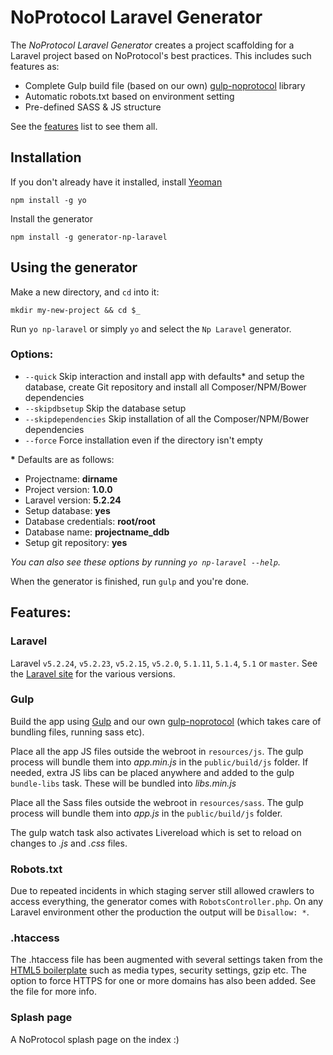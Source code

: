 # NoProtocol Laravel Generator

The *NoProtocol Laravel Generator* creates a project scaffolding for a Laravel project based on NoProtocol's best practices. This includes such features as:

* Complete Gulp build file (based on our own) [gulp-noprotocol](https://github.com/NoProtocol/gulp-noprotocol) library
* Automatic robots.txt based on environment setting
* Pre-defined SASS & JS structure

See the [features](#features) list to see them all.

## Installation

If you don't already have it installed, install [Yeoman](http://yeoman.io)

	npm install -g yo

Install the generator

	npm install -g generator-np-laravel

## Using the generator

Make a new directory, and `cd` into it:

	mkdir my-new-project && cd $_

Run `yo np-laravel` or simply `yo` and select the `Np Laravel` generator.

### Options:

* `--quick` Skip interaction and install app with defaults* and setup the database, create Git repository and install all Composer/NPM/Bower dependencies
* `--skipdbsetup` Skip the database setup
* `--skipdependencies` Skip installation of all the Composer/NPM/Bower dependencies
* `--force` Force installation even if the directory isn't empty

__\*__ Defaults are as follows:

* Projectname: __dirname__
* Project version: __1.0.0__
* Laravel version: __5.2.24__
* Setup database: __yes__
* Database credentials: __root/root__
* Database name: __projectname_ddb__
* Setup git repository: __yes__


*You can also see these options by running `yo np-laravel --help`.*

When the generator is finished, run `gulp` and you're done.

## Features:

### Laravel
Laravel `v5.2.24`, `v5.2.23`, `v5.2.15`, `v5.2.0`, `5.1.11`, `5.1.4`, `5.1` or `master`. See the [Laravel site](http://laravel.com/) for the various versions.

### Gulp
Build the app using [Gulp](http://gulpjs.com/) and our own [gulp-noprotocol](https://github.com/NoProtocol/gulp-noprotocol) (which takes care of bundling files, running sass etc).

Place all the app JS files outside the webroot in `resources/js`. The gulp process will bundle them into *app.min.js* in the `public/build/js` folder. If needed, extra JS libs can be placed anywhere and added to the gulp `bundle-libs` task. These will be bundled into *libs.min.js*

Place all the Sass files outside the webroot in `resources/sass`. The gulp process will bundle them into *app.js* in the `public/build/js` folder.

The gulp watch task also activates Livereload which is set to reload on changes to *.js* and *.css* files.

### Robots.txt
Due to repeated incidents in which staging server still allowed crawlers to access everything, the generator comes with `RobotsController.php`. On any Laravel environment other the production the output will be `Disallow: *`.

### .htaccess
The .htaccess file has been augmented with several settings taken from the [HTML5 boilerplate](https://github.com/h5bp/server-configs-apache/blob/master/dist/.htaccess) such as media types, security settings, gzip etc. The option to force HTTPS for one or more domains has also been added. See the file for more info.

### Splash page
A NoProtocol splash page on the index :)
